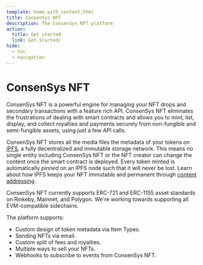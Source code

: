 ```yaml
---
template: home_with_content.html
title: ConsenSys NFT
description: The ConsenSys NFT platform
action:
  title: Get started
  link: Get-Started/
hide:
  - toc
  - navigation
---
```


# ConsenSys NFT

ConsenSys NFT is a powerful engine for managing your NFT drops and secondary transactions with a
feature rich API.
ConsenSys NFT eliminates the frustrations of dealing with smart contracts and allows you to mint,
list, display, and collect royalties and payments securely from non-fungible and semi-fungible
assets, using just a few API calls.

ConsenSys NFT stores all the media files the metadata of your tokens on [IPFS](https://ipfs.io/), a
fully decentralized and immutable storage network.
This means no single entity including ConsenSys NFT or the NFT creator can change the content once
the smart contract is deployed.
Every token minted is automatically _pinned_ on an IPFS node such that it will never be lost.
Learn about how IPFS keeps your NFT immutable and permanent through
[content addressing](https://docs.ipfs.io/how-to/mint-nfts-with-ipfs/#how-ipfs-helps).

ConsenSys NFT currently supports ERC-721 and ERC-1155 asset standards on Rinkeby,
Mainnet, and Polygon.
We're working towards supporting all EVM-compatible sidechains.

The platform supports:

- Custom design of token metadata via Item Types.
- Sending NFTs via email.
- Custom split of fees and royalties.
- Multiple ways to sell your NFTs.
- Webhooks to subscribe to events from ConsenSys NFT.
